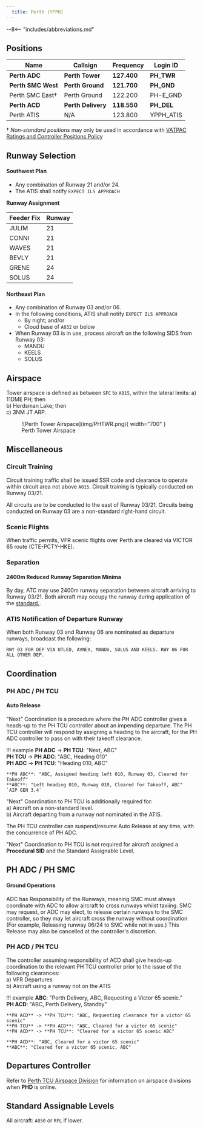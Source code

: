 ```yaml
---
  title: Perth (YPPH)
---
```


--8<-- "includes/abbreviations.md"

## Positions

| Name | Callsign | Frequency | Login ID |
| ---- | -------- | --------- | -------- |
| **Perth ADC** | **Perth Tower** | **127.400** | **PH_TWR** |
| **Perth SMC West** | **Perth Ground** | **121.700** | **PH_GND** |
| Perth SMC East† | Perth Ground | 122.200 | PH-E_GND |
| **Perth ACD** | **Perth Delivery** | **118.550** | **PH_DEL** |
| Perth ATIS | N/A | 123.800 | YPPH_ATIS |

† *Non-standard positions* may only be used in accordance with [VATPAC Ratings and Controller Positions Policy](https://vatpac.org/publications/policies)

## Runway Selection

#### Southwest Plan

- Any combination of Runway 21 and/or 24.
- The ATIS shall notify `EXPECT ILS APPROACH`


**Runway Assignment**

| Feeder Fix | Runway |
| ---------- | ------ |
| JULIM | 21 |
| CONNI | 21 |
| WAVES | 21 |
| BEVLY | 21 | 
| GRENE | 24 |
| SOLUS | 24 |

#### Northeast Plan

- Any combination of Runway 03 and/or 06.
- In the following conditions, ATIS shall notify `EXPECT ILS APPROACH`
    - By night; and/or
    - Cloud base of `A032` or below
- When Runway 03 is in use, process aircraft on the following SIDS from Runway 03:
    - MANDU
    - KEELS
    - SOLUS

## Airspace
Tower airspace is defined as between `SFC` to `A015`, within the lateral limits:
 a) 11DME PH; then  
 b) Herdsman Lake; then  
 c) 3NM JT ARP. 

<figure markdown>
![Perth Tower Airspace](img/PHTWR.png){ width="700" }
  <figcaption>Perth Tower Airspace</figcaption>
</figure>

## Miscellaneous

### Circuit Training
Circuit training traffic shall be issued SSR code and clearance to operate within circuit area not above `A015`. Circuit training is typically conducted on Runway 03/21.

All circuits are to be conducted to the east of Runway 03/21. Circuits being conducted on Runway 03 are a non-standard right-hand circuit.

### Scenic Flights
When traffic permits, VFR scenic flights over Perth are cleared via VICTOR 65 route (CTE-PCTY-HKE).

### Separation
#### 2400m Reduced Runway Separation Minima
By day, ATC may use 2400m runway separation between aircraft arriving to Runway 03/21. Both aircraft may occupy the runway during application of the [standard.](../controller-skills/SepStandards.md/#2400m-reduced-runway-separation-minima).

### ATIS Notification of Departure Runway
When both Runway 03 and Runway 06 are nominated as departure runways, broadcast the following:

`RWY 03 FOR DEP VIA OTLED, AVNEX, MANDU, SOLUS AND KEELS. RWY 06 FOR ALL OTHER DEP.`

## Coordination
### PH ADC / PH TCU
#### Auto Release

"Next" Coordination is a procedure where the PH ADC controller gives a heads-up to the PH TCU controller about an impending departure. The PH TCU controller will respond by assigning a heading to the aircraft, for the PH ADC controller to pass on with their takeoff clearance.

!!! example
    **PH ADC** -> **PH TCU**: "Next, ABC"  
    **PH TCU** -> **PH ADC**: "ABC, Heading 010"  
    **PH ADC** -> **PH TCU**: "Heading 010, ABC"  

    **PH ADC**: "ABC, Assigned heading left 010, Runway 03, Cleared for Takeoff"  
    **ABC**: "Left heading 010, Runway 010, Cleared for Takeoff, ABC"  
    `AIP GEN 3.4`

"Next" Coordination to PH TCU is additionally required for:  
    a) Aircraft on a non-standard level.  
    b) Aircraft departing from a runway not nominated in the ATIS.  

The PH TCU controller can suspend/resume Auto Release at any time, with the concurrence of PH ADC.

"Next" Coordination to PH TCU is not required for aircraft assigned a **Procedural SID** and the Standard Assignable Level.

## PH ADC / PH SMC
#### Ground Operations
ADC has Responsibility of the Runways, meaning SMC must always coordinate with ADC to allow aircraft to cross runways whilst taxiing. SMC may request, or ADC may elect, to release certain runways to the SMC controller, so they may let aircraft cross the runway without coordination (For example, Releasing runway 06/24 to SMC while not in use.) This Release may also be cancelled at the controller's discretion.

### PH ACD / PH TCU
The controller assuming responsibility of ACD shall give heads-up coordination to the relevant PH TCU controller prior to the issue of the following clearances:  
a) VFR Departures  
b) Aircraft using a runway not on the ATIS

!!! example
    **ABC**: "Perth Delivery, ABC, Requesting a Victor 65 scenic."  
    **PH ACD**: "ABC, Perth Delivery, Standby"  

    **PH ACD** -> **PH TCU**: "ABC, Requesting clearance for a victor 65 scenic"  
    **PH TCU** -> **PH ACD**: "ABC, Cleared for a victor 65 scenic"  
    **PH ACD** -> **PH TCU**: "Cleared for a victor 65 scenic ABC"   
     
    **PH ACD**: "ABC, Cleared for a victor 65 scenic"  
    **ABC**: "Cleared for a victor 65 scenic, ABC"  
## Departures Controller

Refer to [Perth TCU Airspace Division](../../terminal/perth/#airspace-division) for information on airspace divisions when **PHD** is online.

## Standard Assignable Levels

All aircraft: `A050` or `RFL` if lower.